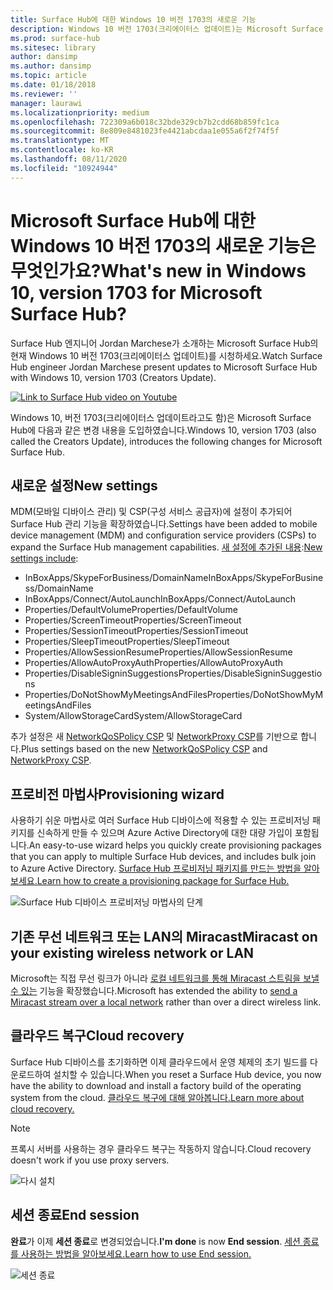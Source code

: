 ```yaml
---
title: Surface Hub에 대한 Windows 10 버전 1703의 새로운 기능
description: Windows 10 버전 1703(크리에이터스 업데이트)는 Microsoft Surface Hub에 새로운 기능을 제공합니다.
ms.prod: surface-hub
ms.sitesec: library
author: dansimp
ms.author: dansimp
ms.topic: article
ms.date: 01/18/2018
ms.reviewer: ''
manager: laurawi
ms.localizationpriority: medium
ms.openlocfilehash: 722309a6b018c32bde329cb7b2cdd68b859fc1ca
ms.sourcegitcommit: 8e809e8481023fe4421abcdaa1e055a6f2f74f5f
ms.translationtype: MT
ms.contentlocale: ko-KR
ms.lasthandoff: 08/11/2020
ms.locfileid: "10924944"
---
```

# <span data-ttu-id="1938e-103">Microsoft Surface Hub에 대한 Windows 10 버전 1703의 새로운 기능은 무엇인가요?</span><span class="sxs-lookup"><span data-stu-id="1938e-103">What's new in Windows 10, version 1703 for Microsoft Surface Hub?</span></span>

<span data-ttu-id="1938e-104">Surface Hub 엔지니어 Jordan Marchese가 소개하는 Microsoft Surface Hub의 현재 Windows 10 버전 1703(크리에이터스 업데이트)를 시청하세요.</span><span class="sxs-lookup"><span data-stu-id="1938e-104">Watch Surface Hub engineer Jordan Marchese present updates to Microsoft Surface Hub with Windows 10, version 1703 (Creators Update).</span></span> 

<a href="https://www.youtube.com/watch?v=R8tX10VIgq0" target="_blank"> <img src="images/whats-new-video-thumbnail.png" alt="Link to Surface Hub video on Youtube" /></a>

<span data-ttu-id="1938e-105">Windows 10, 버전 1703(크리에이터스 업데이트라고도 함)은 Microsoft Surface Hub에 다음과 같은 변경 내용을 도입하였습니다.</span><span class="sxs-lookup"><span data-stu-id="1938e-105">Windows 10, version 1703 (also called the Creators Update), introduces the following changes for Microsoft Surface Hub.</span></span>

## <span data-ttu-id="1938e-106">새로운 설정</span><span class="sxs-lookup"><span data-stu-id="1938e-106">New settings</span></span>

<span data-ttu-id="1938e-107">MDM(모바일 디바이스 관리) 및 CSP(구성 서비스 공급자)에 설정이 추가되어 Surface Hub 관리 기능을 확장하였습니다.</span><span class="sxs-lookup"><span data-stu-id="1938e-107">Settings have been added to mobile device management (MDM) and configuration service providers (CSPs) to expand the Surface Hub management capabilities.</span></span> <span data-ttu-id="1938e-108">[새 설정에 추가된 내용](manage-settings-with-mdm-for-surface-hub.md):</span><span class="sxs-lookup"><span data-stu-id="1938e-108">[New settings include](manage-settings-with-mdm-for-surface-hub.md):</span></span>

- <span data-ttu-id="1938e-109">InBoxApps/SkypeForBusiness/DomainName</span><span class="sxs-lookup"><span data-stu-id="1938e-109">InBoxApps/SkypeForBusiness/DomainName</span></span>
- <span data-ttu-id="1938e-110">InBoxApps/Connect/AutoLaunch</span><span class="sxs-lookup"><span data-stu-id="1938e-110">InBoxApps/Connect/AutoLaunch</span></span>
- <span data-ttu-id="1938e-111">Properties/DefaultVolume</span><span class="sxs-lookup"><span data-stu-id="1938e-111">Properties/DefaultVolume</span></span>
- <span data-ttu-id="1938e-112">Properties/ScreenTimeout</span><span class="sxs-lookup"><span data-stu-id="1938e-112">Properties/ScreenTimeout</span></span>
- <span data-ttu-id="1938e-113">Properties/SessionTimeout</span><span class="sxs-lookup"><span data-stu-id="1938e-113">Properties/SessionTimeout</span></span>
- <span data-ttu-id="1938e-114">Properties/SleepTimeout</span><span class="sxs-lookup"><span data-stu-id="1938e-114">Properties/SleepTimeout</span></span>
- <span data-ttu-id="1938e-115">Properties/AllowSessionResume</span><span class="sxs-lookup"><span data-stu-id="1938e-115">Properties/AllowSessionResume</span></span>
- <span data-ttu-id="1938e-116">Properties/AllowAutoProxyAuth</span><span class="sxs-lookup"><span data-stu-id="1938e-116">Properties/AllowAutoProxyAuth</span></span>
- <span data-ttu-id="1938e-117">Properties/DisableSigninSuggestions</span><span class="sxs-lookup"><span data-stu-id="1938e-117">Properties/DisableSigninSuggestions</span></span>
- <span data-ttu-id="1938e-118">Properties/DoNotShowMyMeetingsAndFiles</span><span class="sxs-lookup"><span data-stu-id="1938e-118">Properties/DoNotShowMyMeetingsAndFiles</span></span>
- <span data-ttu-id="1938e-119">System/AllowStorageCard</span><span class="sxs-lookup"><span data-stu-id="1938e-119">System/AllowStorageCard</span></span>

<span data-ttu-id="1938e-120">추가 설정은 새 [NetworkQoSPolicy CSP](https://msdn.microsoft.com/windows/hardware/commercialize/customize/mdm/networkqospolicy-csp) 및 [NetworkProxy CSP](https://msdn.microsoft.com/windows/hardware/commercialize/customize/mdm/networkproxy-csp)를 기반으로 합니다.</span><span class="sxs-lookup"><span data-stu-id="1938e-120">Plus settings based on the new [NetworkQoSPolicy CSP](https://msdn.microsoft.com/windows/hardware/commercialize/customize/mdm/networkqospolicy-csp) and [NetworkProxy CSP](https://msdn.microsoft.com/windows/hardware/commercialize/customize/mdm/networkproxy-csp).</span></span>
</br>

## <span data-ttu-id="1938e-121">프로비전 마법사</span><span class="sxs-lookup"><span data-stu-id="1938e-121">Provisioning wizard</span></span>

<span data-ttu-id="1938e-122">사용하기 쉬운 마법사로 여러 Surface Hub 디바이스에 적용할 수 있는 프로비저닝 패키지를 신속하게 만들 수 있으며 Azure Active Directory에 대한 대량 가입이 포함됩니다.</span><span class="sxs-lookup"><span data-stu-id="1938e-122">An easy-to-use wizard helps you quickly create provisioning packages that you can apply to multiple Surface Hub devices, and includes bulk join to Azure Active Directory.</span></span> [<span data-ttu-id="1938e-123">Surface Hub 프로비저닝 패키지를 만드는 방법을 알아보세요.</span><span class="sxs-lookup"><span data-stu-id="1938e-123">Learn how to create a provisioning package for Surface Hub.</span></span>](provisioning-packages-for-certificates-surface-hub.md)

![Surface Hub 디바이스 프로비저닝 마법사의 단계](images/wcd-wizard.png)
    
## <span data-ttu-id="1938e-125">기존 무선 네트워크 또는 LAN의 Miracast</span><span class="sxs-lookup"><span data-stu-id="1938e-125">Miracast on your existing wireless network or LAN</span></span> 

<span data-ttu-id="1938e-126">Microsoft는 직접 무선 링크가 아니라 [로컬 네트워크를 통해 Miracast 스트림을 보낼 수 있는](miracast-over-infrastructure.md) 기능을 확장했습니다.</span><span class="sxs-lookup"><span data-stu-id="1938e-126">Microsoft has extended the ability to [send a Miracast stream over a local network](miracast-over-infrastructure.md) rather than over a direct wireless link.</span></span> 
    
## <span data-ttu-id="1938e-127">클라우드 복구</span><span class="sxs-lookup"><span data-stu-id="1938e-127">Cloud recovery</span></span>

<span data-ttu-id="1938e-128">Surface Hub 디바이스를 초기화하면 이제 클라우드에서 운영 체제의 초기 빌드를 다운로드하여 설치할 수 있습니다.</span><span class="sxs-lookup"><span data-stu-id="1938e-128">When you reset a Surface Hub device, you now have the ability to download and install a factory build of the operating system from the cloud.</span></span> [<span data-ttu-id="1938e-129">클라우드 복구에 대해 알아봅니다.</span><span class="sxs-lookup"><span data-stu-id="1938e-129">Learn more about cloud recovery.</span></span>](device-reset-surface-hub.md#cloud-recovery)

>[!NOTE]
><span data-ttu-id="1938e-130">프록시 서버를 사용하는 경우 클라우드 복구는 작동하지 않습니다.</span><span class="sxs-lookup"><span data-stu-id="1938e-130">Cloud recovery doesn't work if you use proxy servers.</span></span>
    
![다시 설치](images/reinstall.png)
    
## <span data-ttu-id="1938e-132">세션 종료</span><span class="sxs-lookup"><span data-stu-id="1938e-132">End session</span></span>

<span data-ttu-id="1938e-133">**완료**가 이제 **세션 종료**로 변경되었습니다.</span><span class="sxs-lookup"><span data-stu-id="1938e-133">**I'm done** is now **End session**.</span></span> [<span data-ttu-id="1938e-134">세션 종료를 사용하는 방법을 알아보세요.</span><span class="sxs-lookup"><span data-stu-id="1938e-134">Learn how to use End session.</span></span>](finishing-your-surface-hub-meeting.md) 

![세션 종료](images/end-session.png)



 

 
